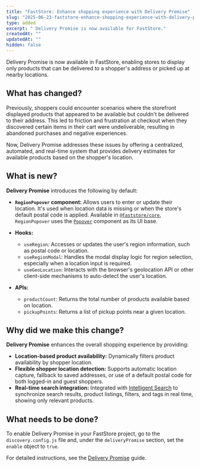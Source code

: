 ```yaml
---
title: "FastStore: Enhance shopping experience with Delivery Promise"
slug: "2025-06-23-faststore-enhance-shopping-experience-with-delivery-promise"
type: added
excerpt: " Delivery Promise is now available for FastStore."
createdAt: ""
updatedAt: ""
hidden: false
---
```


Delivery Promise is now available in FastStore, enabling stores to display only products that can be delivered to a shopper's address or picked up at nearby locations.

## What has changed?

Previously, shoppers could encounter scenarios where the storefront displayed products that appeared to be available but couldn't be delivered to their address. This led to friction and frustration at checkout when they discovered certain items in their cart were undeliverable, resulting in abandoned purchases and negative experiences.

Now, Delivery Promise addresses these issues by offering a centralized, automated, and real-time system that provides delivery estimates for available products based on the shopper's location.

## What is new?

**Delivery Promise** introduces the following by default:

- **`RegionPopover` component:** Allows users to enter or update their location. It's used when location data is missing or when the store's default postal code is applied. Available in [`@faststore/core`](https://developers.vtex.com/docs/guides/faststore/project-structure-overview#packagejson), `RegionPopover` uses the [`Popover`](https://developers.vtex.com/docs/guides/faststore/molecules-popover) component as its UI base.

- **Hooks:**
  - `useRegion`: Accesses or updates the user's region information, such as postal code or location.
  - `useRegionModal`: Handles the modal display logic for region selection, especially when a location input is required.
  - `useGeoLocation`: Interacts with the browser's geolocation API or other client-side mechanisms to auto-detect the user's location.

- **APIs:**
  - `productCount`: Returns the total number of products available based on location.
  - `pickupPoints`: Returns a list of pickup points near a given location.

## Why did we make this change?

**Delivery Promise** enhances the overall shopping experience by providing:

- **Location-based product availability:** Dynamically filters product availability by shopper location.
- **Flexible shopper location detection:** Supports automatic location capture, fallback to saved addresses, or use of a default postal code for both logged-in and guest shoppers.
- **Real-time search integration:** Integrated with [Intelligent Search](https://help.vtex.com/tracks/vtex-intelligent-search) to synchronize search results, product listings, filters, and tags in real time, showing only relevant products.

## What needs to be done?

To enable Delivery Promise in your FastStore project, go to the `discovery.config.js` file and, under the `deliveryPromise` section, set the `enable` object to `true`.

For detailed instructions, see the [Delivery Promise](LINK) guide.
